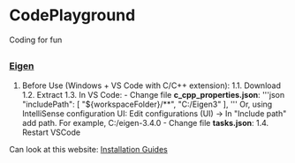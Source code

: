 # CodePlayground
Coding for fun


##

### [Eigen](https://eigen.tuxfamily.org/dox/index.html)
1. Before Use (Windows + VS Code with C/C++ extension):
    1\.1. Download
    1\.2. Extract
    1\.3. In VS Code:
        - Change file **c_cpp_properties.json**: '''json
       "includePath": [
           "${workspaceFolder}/**",
           "C:/Eigen3"
       ],
       ''' Or, using IntelliSense configuration UI: Edit configurations (UI) -> In "Include path" add path. For example, C:/eigen-3.4.0
        - Change file **tasks.json**:
    1\.4. Restart VSCode





Can look at this website: [Installation Guides](https://robots.uc3m.es/installation-guides/index.html])



